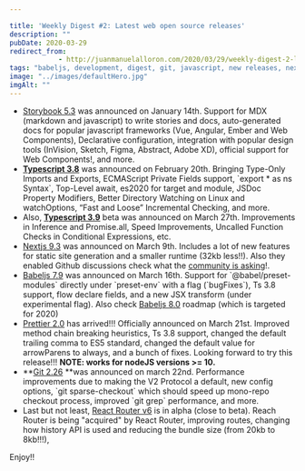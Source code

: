 ```yaml
---

title: 'Weekly Digest #2: Latest web open source releases'
description: ""
pubDate: 2020-03-29
redirect_from: 
            - http://juanmanuelalloron.com/2020/03/29/weekly-digest-2-latest-web-open-source-releases/
tags: "babeljs, development, digest, git, javascript, new releases, nextjs, npm, open source, open source software, prettier, storybook, typescript, web, Weekly Digest, Whatever"
image: "../images/defaultHero.jpg"
imgAlt: ""
---
```

- [Storybook 5.3](https://medium.com/storybookjs/storybook-5-3-83e114e8797c) was announced on January 14th. Support for MDX (markdown and javascript) to write stories and docs, auto-generated docs for popular javascript frameworks (Vue, Angular, Ember and Web Components), Declarative configuration, integration with popular design tools (InVision, Sketch, Figma, Abstract, Adobe XD), official support for Web Components!, and more.
- **[Typescript 3.8](https://blog.logrocket.com/whats-new-in-typescript-3-8/)** was announced on February 20th. Bringing Type-Only Imports and Exports, ECMAScript Private Fields support, \`export \* as ns Syntax\`, Top-Level await, es2020 for target and module, JSDoc Property Modifiers, Better Directory Watching on Linux and watchOptions, “Fast and Loose” Incremental Checking, and more.
- Also, **[Typescript 3.9](https://devblogs.microsoft.com/typescript/announcing-typescript-3-9-beta/)** beta was announced on March 27th. Improvements in Inference and Promise.all, Speed Improvements, Uncalled Function Checks in Conditional Expressions, etc.
- [Nextjs 9.3](https://nextjs.org/blog/next-9-3) was announced on March 9th. Includes a lot of new features for static site generation and a smaller runtime (32kb less!!). Also they enabled Github discussions check what the [community is asking](https://github.com/zeit/next.js/discussions)!.
- [Babeljs 7.9](https://babeljs.io/blog/2020/03/16/7.9.0) was announced on March 16th. Support for \`@babel/preset-modules\` directly under \`preset-env\` with a flag (\`bugFixes\`), Ts 3.8 support, flow declare fields, and a new JSX transform (under experimental flag). Also check [Babeljs 8.0](https://github.com/babel/babel/milestone/16) roadmap (which is targeted for 2020)
- [Prettier 2.0](https://prettier.io/blog/2020/03/21/2.0.0.html) has arrived!!! Officially announced on March 21st. Improved method chain breaking heuristics, Ts 3.8 support, changed the default trailing comma to ES5 standard, changed the default value for arrowParens to always, and a bunch of fixes. Looking forward to try this release!!! **NOTE: works for nodeJS versions >= 10.**
- **[Git 2.26](https://github.blog/2020-03-22-highlights-from-git-2-26/) **was announced on march 22nd. Performance improvements due to making the V2 Protocol a default, new config options, \`git sparse-checkout\` which should speed up mono-repo checkout process, improved \`git grep\` performance, and more.
- Last but not least, [React Router v6](https://alligator.io/react/react-router-v6/) is in alpha (close to beta). Reach Router is being "acquired" by React Router, improving routes, changing how history API is used and reducing the bundle size (from 20kb to 8kb!!!),

Enjoy!!
